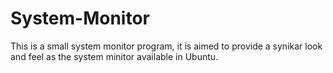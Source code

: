 # System-Monitor
This is a small system monitor program, it is aimed to provide a synikar look and feel as the system minitor available in Ubuntu. 
